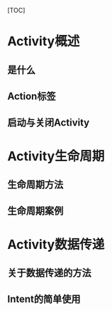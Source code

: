 [TOC]

# Activity概述

## 是什么

## Action标签

## 启动与关闭Activity

# Activity生命周期

## 生命周期方法

## 生命周期案例

# Activity数据传递

## 关于数据传递的方法

## Intent的简单使用